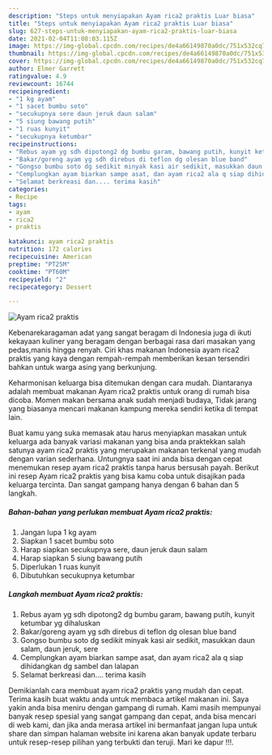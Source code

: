 ```yaml
---
description: "Steps untuk menyiapakan Ayam rica2 praktis Luar biasa"
title: "Steps untuk menyiapakan Ayam rica2 praktis Luar biasa"
slug: 627-steps-untuk-menyiapakan-ayam-rica2-praktis-luar-biasa
date: 2021-02-04T11:08:03.115Z
image: https://img-global.cpcdn.com/recipes/de4a66149870a0dc/751x532cq70/ayam-rica2-praktis-foto-resep-utama.jpg
thumbnail: https://img-global.cpcdn.com/recipes/de4a66149870a0dc/751x532cq70/ayam-rica2-praktis-foto-resep-utama.jpg
cover: https://img-global.cpcdn.com/recipes/de4a66149870a0dc/751x532cq70/ayam-rica2-praktis-foto-resep-utama.jpg
author: Elmer Garrett
ratingvalue: 4.9
reviewcount: 16744
recipeingredient:
- "1 kg ayam"
- "1 sacet bumbu soto"
- "secukupnya sere daun jeruk daun salam"
- "5 siung bawang putih"
- "1 ruas kunyit"
- "secukupnya ketumbar"
recipeinstructions:
- "Rebus ayam yg sdh dipotong2 dg bumbu garam, bawang putih, kunyit ketumbar yg dihaluskan"
- "Bakar/goreng ayam yg sdh direbus di teflon dg olesan blue band"
- "Gongso bumbu soto dg sedikit minyak kasi air sedikit, masukkan daun salam, daun jeruk, sere"
- "Cemplungkan ayam biarkan sampe asat, dan ayam rica2 ala q siap dihidangkan dg sambel dan lalapan"
- "Selamat berkreasi dan.... terima kasih"
categories:
- Recipe
tags:
- ayam
- rica2
- praktis

katakunci: ayam rica2 praktis 
nutrition: 172 calories
recipecuisine: American
preptime: "PT25M"
cooktime: "PT60M"
recipeyield: "2"
recipecategory: Dessert

---
```



![Ayam rica2 praktis](https://img-global.cpcdn.com/recipes/de4a66149870a0dc/751x532cq70/ayam-rica2-praktis-foto-resep-utama.jpg)

Kebenarekaragaman adat yang sangat beragam di Indonesia juga di ikuti kekayaan kuliner yang beragam dengan berbagai rasa dari masakan yang pedas,manis hingga renyah. Ciri khas makanan Indonesia ayam rica2 praktis yang kaya dengan rempah-rempah memberikan kesan tersendiri bahkan untuk warga asing yang berkunjung.


Keharmonisan keluarga bisa ditemukan dengan cara mudah. Diantaranya adalah membuat makanan Ayam rica2 praktis untuk orang di rumah bisa dicoba. Momen makan bersama anak sudah menjadi budaya, Tidak jarang yang biasanya mencari makanan kampung mereka sendiri ketika di tempat lain.



Buat kamu yang suka memasak atau harus menyiapkan masakan untuk keluarga ada banyak variasi makanan yang bisa anda praktekkan salah satunya ayam rica2 praktis yang merupakan makanan terkenal yang mudah dengan varian sederhana. Untungnya saat ini anda bisa dengan cepat menemukan resep ayam rica2 praktis tanpa harus bersusah payah.
Berikut ini resep Ayam rica2 praktis yang bisa kamu coba untuk disajikan pada keluarga tercinta. Dan sangat gampang hanya dengan 6 bahan dan 5 langkah.


<!--inarticleads1-->

##### Bahan-bahan yang perlukan membuat Ayam rica2 praktis:

1. Jangan lupa 1 kg ayam
1. Siapkan 1 sacet bumbu soto
1. Harap siapkan secukupnya sere, daun jeruk daun salam
1. Harap siapkan 5 siung bawang putih
1. Diperlukan 1 ruas kunyit
1. Dibutuhkan secukupnya ketumbar




<!--inarticleads2-->

##### Langkah membuat  Ayam rica2 praktis:

1. Rebus ayam yg sdh dipotong2 dg bumbu garam, bawang putih, kunyit ketumbar yg dihaluskan
1. Bakar/goreng ayam yg sdh direbus di teflon dg olesan blue band
1. Gongso bumbu soto dg sedikit minyak kasi air sedikit, masukkan daun salam, daun jeruk, sere
1. Cemplungkan ayam biarkan sampe asat, dan ayam rica2 ala q siap dihidangkan dg sambel dan lalapan
1. Selamat berkreasi dan.... terima kasih




Demikianlah cara membuat ayam rica2 praktis yang mudah dan cepat. Terima kasih buat waktu anda untuk membaca artikel makanan ini. Saya yakin anda bisa meniru dengan gampang di rumah. Kami masih mempunyai banyak resep spesial yang sangat gampang dan cepat, anda bisa mencari di web kami, dan jika anda merasa artikel ini bermanfaat jangan lupa untuk share dan simpan halaman website ini karena akan banyak update terbaru untuk resep-resep pilihan yang terbukti dan teruji. Mari ke dapur !!!. 
